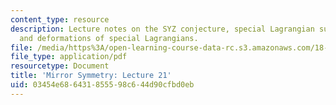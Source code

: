 ```yaml
---
content_type: resource
description: Lecture notes on the SYZ conjecture, special Lagrangian submanifoldds,
  and deformations of special Lagrangians.
file: /media/https%3A/open-learning-course-data-rc.s3.amazonaws.com/18-969-topics-in-geometry-mirror-symmetry-spring-2009/03454e686431855598c644d90cfbd0eb_MIT18_969s09_lec21.pdf
file_type: application/pdf
resourcetype: Document
title: 'Mirror Symmetry: Lecture 21'
uid: 03454e68-6431-8555-98c6-44d90cfbd0eb
---
```

